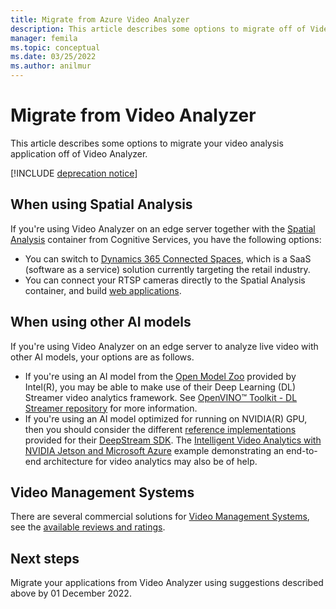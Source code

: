 ```yaml
---
title: Migrate from Azure Video Analyzer
description: This article describes some options to migrate off of Video Analyzer
manager: femila
ms.topic: conceptual
ms.date: 03/25/2022
ms.author: anilmur
---
```


# Migrate from Video Analyzer

This article describes some options to migrate your video analysis application off of Video Analyzer. 

[!INCLUDE [deprecation notice](./includes/deprecation-notice.md)]

## When using Spatial Analysis

If you're using Video Analyzer on an edge server together with the [Spatial Analysis](../../cognitive-services/computer-vision/intro-to-spatial-analysis-public-preview.md) container from Cognitive Services, you have the following options:

* You can switch to [Dynamics 365 Connected Spaces](/dynamics365/connected-spaces/), which is a SaaS (software as a service) solution currently targeting the retail industry.
* You can connect your RTSP cameras directly to the Spatial Analysis container, and build [web applications](../../cognitive-services/computer-vision/spatial-analysis-web-app.md).

## When using other AI models

If you're using Video Analyzer on an edge server to analyze live video with other AI models, your options are as follows.

* If you're using an AI model from the [Open Model Zoo](https://github.com/openvinotoolkit/open_model_zoo) provided by Intel(R), you may be able to make use of their Deep Learning (DL) Streamer video analytics framework. See [OpenVINO™ Toolkit - DL Streamer repository](https://github.com/openvinotoolkit/dlstreamer_gst) for more information.
* If you're using an AI model optimized for running on NVIDIA(R) GPU, then you should consider the different [reference implementations](https://developer.nvidia.com/deepstream-getting-started) provided for their [DeepStream SDK](https://developer.nvidia.com/deepstream-sdk). The [Intelligent Video Analytics with NVIDIA Jetson and Microsoft Azure](https://github.com/toolboc/Intelligent-Video-Analytics-with-NVIDIA-Jetson-and-Microsoft-Azure) example demonstrating an end-to-end architecture for video analytics may also be of help.

## Video Management Systems

There are several commercial solutions for [Video Management Systems](./terminology.md#vms), see the [available reviews and ratings](https://www.gartner.com/reviews/market/video-surveillance-management-systems).

## Next steps

Migrate your applications from Video Analyzer using suggestions described above by 01 December 2022.




